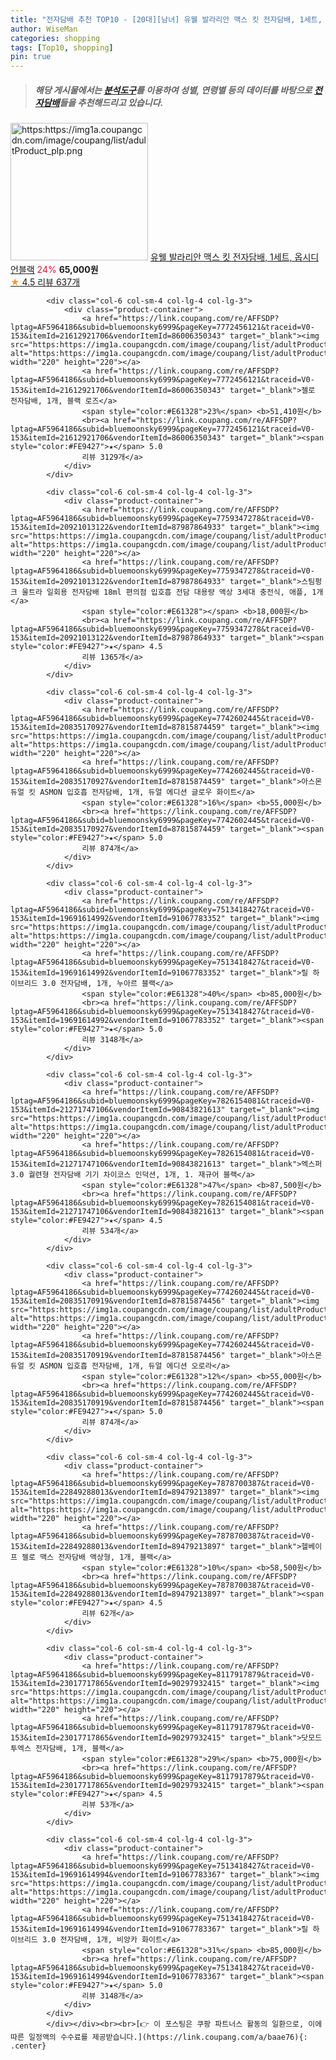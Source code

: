 ```yaml
---
title: "전자담배 추천 TOP10 - [20대][남녀] 유웰 발라리안 맥스 킷 전자담배, 1세트, 옵시디언블랙"
author: WiseMan
categories: shopping
tags: [Top10, shopping]
pin: true
---
```


> ##### 해당 게시물에서는 [**분석도구**](https://itemscout.io/)를 이용하여 **성별**, **연령별** 등의 데이터를 바탕으로 [**전자담배**](https://link.coupang.com/a/baae76)들을 추천해드리고 있습니다.
<div class="container"><div class="row">
            <div class="col-6 col-sm-4 col-lg-4 col-lg-3">
                <div class="product-container">
                    <a href="https://link.coupang.com/re/AFFSDP?lptag=AF5964186&subid=bluemoonsky6999&pageKey=7883860103&traceid=V0-153&itemId=21567233514&vendorItemId=88619126743" target="_blank"><img src="https:https://img1a.coupangcdn.com/image/coupang/list/adultProduct_plp.png" alt="https:https://img1a.coupangcdn.com/image/coupang/list/adultProduct_plp.png" width="220" height="220"></a>
                    <a href="https://link.coupang.com/re/AFFSDP?lptag=AF5964186&subid=bluemoonsky6999&pageKey=7883860103&traceid=V0-153&itemId=21567233514&vendorItemId=88619126743" target="_blank">유웰 발라리안 맥스 킷 전자담배, 1세트, 옵시디언블랙</a>
                    <span style="color:#E61328">24%</span> <b>65,000원</b>
                    <br><a href="https://link.coupang.com/re/AFFSDP?lptag=AF5964186&subid=bluemoonsky6999&pageKey=7883860103&traceid=V0-153&itemId=21567233514&vendorItemId=88619126743" target="_blank"><span style="color:#FE9427">★</span> 4.5
                    리뷰 637개</a>
                </div>
            </div>
            
            <div class="col-6 col-sm-4 col-lg-4 col-lg-3">
                <div class="product-container">
                    <a href="https://link.coupang.com/re/AFFSDP?lptag=AF5964186&subid=bluemoonsky6999&pageKey=7772456121&traceid=V0-153&itemId=21612921706&vendorItemId=86006350343" target="_blank"><img src="https:https://img1a.coupangcdn.com/image/coupang/list/adultProduct_plp.png" alt="https:https://img1a.coupangcdn.com/image/coupang/list/adultProduct_plp.png" width="220" height="220"></a>
                    <a href="https://link.coupang.com/re/AFFSDP?lptag=AF5964186&subid=bluemoonsky6999&pageKey=7772456121&traceid=V0-153&itemId=21612921706&vendorItemId=86006350343" target="_blank">젤로 전자담배, 1개, 블랙 로즈</a>
                    <span style="color:#E61328">23%</span> <b>51,410원</b>
                    <br><a href="https://link.coupang.com/re/AFFSDP?lptag=AF5964186&subid=bluemoonsky6999&pageKey=7772456121&traceid=V0-153&itemId=21612921706&vendorItemId=86006350343" target="_blank"><span style="color:#FE9427">★</span> 5.0
                    리뷰 3129개</a>
                </div>
            </div>
            
            <div class="col-6 col-sm-4 col-lg-4 col-lg-3">
                <div class="product-container">
                    <a href="https://link.coupang.com/re/AFFSDP?lptag=AF5964186&subid=bluemoonsky6999&pageKey=7759347278&traceid=V0-153&itemId=20921013122&vendorItemId=87987864933" target="_blank"><img src="https:https://img1a.coupangcdn.com/image/coupang/list/adultProduct_plp.png" alt="https:https://img1a.coupangcdn.com/image/coupang/list/adultProduct_plp.png" width="220" height="220"></a>
                    <a href="https://link.coupang.com/re/AFFSDP?lptag=AF5964186&subid=bluemoonsky6999&pageKey=7759347278&traceid=V0-153&itemId=20921013122&vendorItemId=87987864933" target="_blank">스팀펑크 울트라 일회용 전자담배 18ml 편의점 입호흡 전담 대용량 액상 3세대 충전식, 애플, 1개</a>
                    <span style="color:#E61328"></span> <b>18,000원</b>
                    <br><a href="https://link.coupang.com/re/AFFSDP?lptag=AF5964186&subid=bluemoonsky6999&pageKey=7759347278&traceid=V0-153&itemId=20921013122&vendorItemId=87987864933" target="_blank"><span style="color:#FE9427">★</span> 4.5
                    리뷰 1365개</a>
                </div>
            </div>
            
            <div class="col-6 col-sm-4 col-lg-4 col-lg-3">
                <div class="product-container">
                    <a href="https://link.coupang.com/re/AFFSDP?lptag=AF5964186&subid=bluemoonsky6999&pageKey=7742602445&traceid=V0-153&itemId=20835170927&vendorItemId=87815874459" target="_blank"><img src="https:https://img1a.coupangcdn.com/image/coupang/list/adultProduct_plp.png" alt="https:https://img1a.coupangcdn.com/image/coupang/list/adultProduct_plp.png" width="220" height="220"></a>
                    <a href="https://link.coupang.com/re/AFFSDP?lptag=AF5964186&subid=bluemoonsky6999&pageKey=7742602445&traceid=V0-153&itemId=20835170927&vendorItemId=87815874459" target="_blank">아스몬 듀얼 킷 ASMON 입호흡 전자담배, 1개, 듀얼 에디션 글로우 화이트</a>
                    <span style="color:#E61328">16%</span> <b>55,000원</b>
                    <br><a href="https://link.coupang.com/re/AFFSDP?lptag=AF5964186&subid=bluemoonsky6999&pageKey=7742602445&traceid=V0-153&itemId=20835170927&vendorItemId=87815874459" target="_blank"><span style="color:#FE9427">★</span> 5.0
                    리뷰 874개</a>
                </div>
            </div>
            
            <div class="col-6 col-sm-4 col-lg-4 col-lg-3">
                <div class="product-container">
                    <a href="https://link.coupang.com/re/AFFSDP?lptag=AF5964186&subid=bluemoonsky6999&pageKey=7513418427&traceid=V0-153&itemId=19691614992&vendorItemId=91067783352" target="_blank"><img src="https:https://img1a.coupangcdn.com/image/coupang/list/adultProduct_plp.png" alt="https:https://img1a.coupangcdn.com/image/coupang/list/adultProduct_plp.png" width="220" height="220"></a>
                    <a href="https://link.coupang.com/re/AFFSDP?lptag=AF5964186&subid=bluemoonsky6999&pageKey=7513418427&traceid=V0-153&itemId=19691614992&vendorItemId=91067783352" target="_blank">릴 하이브리드 3.0 전자담배, 1개, 누아르 블랙</a>
                    <span style="color:#E61328">40%</span> <b>85,000원</b>
                    <br><a href="https://link.coupang.com/re/AFFSDP?lptag=AF5964186&subid=bluemoonsky6999&pageKey=7513418427&traceid=V0-153&itemId=19691614992&vendorItemId=91067783352" target="_blank"><span style="color:#FE9427">★</span> 5.0
                    리뷰 3148개</a>
                </div>
            </div>
            
            <div class="col-6 col-sm-4 col-lg-4 col-lg-3">
                <div class="product-container">
                    <a href="https://link.coupang.com/re/AFFSDP?lptag=AF5964186&subid=bluemoonsky6999&pageKey=7826154081&traceid=V0-153&itemId=21271747106&vendorItemId=90843821613" target="_blank"><img src="https:https://img1a.coupangcdn.com/image/coupang/list/adultProduct_plp.png" alt="https:https://img1a.coupangcdn.com/image/coupang/list/adultProduct_plp.png" width="220" height="220"></a>
                    <a href="https://link.coupang.com/re/AFFSDP?lptag=AF5964186&subid=bluemoonsky6999&pageKey=7826154081&traceid=V0-153&itemId=21271747106&vendorItemId=90843821613" target="_blank">엑스퍼 3.0 궐련형 전자담배 기기 차이코스 인덕션, 1개, 1. 재규어 블랙</a>
                    <span style="color:#E61328">47%</span> <b>87,500원</b>
                    <br><a href="https://link.coupang.com/re/AFFSDP?lptag=AF5964186&subid=bluemoonsky6999&pageKey=7826154081&traceid=V0-153&itemId=21271747106&vendorItemId=90843821613" target="_blank"><span style="color:#FE9427">★</span> 4.5
                    리뷰 534개</a>
                </div>
            </div>
            
            <div class="col-6 col-sm-4 col-lg-4 col-lg-3">
                <div class="product-container">
                    <a href="https://link.coupang.com/re/AFFSDP?lptag=AF5964186&subid=bluemoonsky6999&pageKey=7742602445&traceid=V0-153&itemId=20835170919&vendorItemId=87815874456" target="_blank"><img src="https:https://img1a.coupangcdn.com/image/coupang/list/adultProduct_plp.png" alt="https:https://img1a.coupangcdn.com/image/coupang/list/adultProduct_plp.png" width="220" height="220"></a>
                    <a href="https://link.coupang.com/re/AFFSDP?lptag=AF5964186&subid=bluemoonsky6999&pageKey=7742602445&traceid=V0-153&itemId=20835170919&vendorItemId=87815874456" target="_blank">아스몬 듀얼 킷 ASMON 입호흡 전자담배, 1개, 듀얼 에디션 오로라</a>
                    <span style="color:#E61328">12%</span> <b>55,000원</b>
                    <br><a href="https://link.coupang.com/re/AFFSDP?lptag=AF5964186&subid=bluemoonsky6999&pageKey=7742602445&traceid=V0-153&itemId=20835170919&vendorItemId=87815874456" target="_blank"><span style="color:#FE9427">★</span> 5.0
                    리뷰 874개</a>
                </div>
            </div>
            
            <div class="col-6 col-sm-4 col-lg-4 col-lg-3">
                <div class="product-container">
                    <a href="https://link.coupang.com/re/AFFSDP?lptag=AF5964186&subid=bluemoonsky6999&pageKey=7878700387&traceid=V0-153&itemId=22849288013&vendorItemId=89479213897" target="_blank"><img src="https:https://img1a.coupangcdn.com/image/coupang/list/adultProduct_plp.png" alt="https:https://img1a.coupangcdn.com/image/coupang/list/adultProduct_plp.png" width="220" height="220"></a>
                    <a href="https://link.coupang.com/re/AFFSDP?lptag=AF5964186&subid=bluemoonsky6999&pageKey=7878700387&traceid=V0-153&itemId=22849288013&vendorItemId=89479213897" target="_blank">헬베이프 젤로 맥스 전자담배 액상형, 1개, 블랙</a>
                    <span style="color:#E61328">10%</span> <b>58,500원</b>
                    <br><a href="https://link.coupang.com/re/AFFSDP?lptag=AF5964186&subid=bluemoonsky6999&pageKey=7878700387&traceid=V0-153&itemId=22849288013&vendorItemId=89479213897" target="_blank"><span style="color:#FE9427">★</span> 4.5
                    리뷰 62개</a>
                </div>
            </div>
            
            <div class="col-6 col-sm-4 col-lg-4 col-lg-3">
                <div class="product-container">
                    <a href="https://link.coupang.com/re/AFFSDP?lptag=AF5964186&subid=bluemoonsky6999&pageKey=8117917879&traceid=V0-153&itemId=23017717865&vendorItemId=90297932415" target="_blank"><img src="https:https://img1a.coupangcdn.com/image/coupang/list/adultProduct_plp.png" alt="https:https://img1a.coupangcdn.com/image/coupang/list/adultProduct_plp.png" width="220" height="220"></a>
                    <a href="https://link.coupang.com/re/AFFSDP?lptag=AF5964186&subid=bluemoonsky6999&pageKey=8117917879&traceid=V0-153&itemId=23017717865&vendorItemId=90297932415" target="_blank">닷모드 투엑스 전자담배, 1개, 블랙</a>
                    <span style="color:#E61328">29%</span> <b>75,000원</b>
                    <br><a href="https://link.coupang.com/re/AFFSDP?lptag=AF5964186&subid=bluemoonsky6999&pageKey=8117917879&traceid=V0-153&itemId=23017717865&vendorItemId=90297932415" target="_blank"><span style="color:#FE9427">★</span> 4.5
                    리뷰 53개</a>
                </div>
            </div>
            
            <div class="col-6 col-sm-4 col-lg-4 col-lg-3">
                <div class="product-container">
                    <a href="https://link.coupang.com/re/AFFSDP?lptag=AF5964186&subid=bluemoonsky6999&pageKey=7513418427&traceid=V0-153&itemId=19691614994&vendorItemId=91067783367" target="_blank"><img src="https:https://img1a.coupangcdn.com/image/coupang/list/adultProduct_plp.png" alt="https:https://img1a.coupangcdn.com/image/coupang/list/adultProduct_plp.png" width="220" height="220"></a>
                    <a href="https://link.coupang.com/re/AFFSDP?lptag=AF5964186&subid=bluemoonsky6999&pageKey=7513418427&traceid=V0-153&itemId=19691614994&vendorItemId=91067783367" target="_blank">릴 하이브리드 3.0 전자담배, 1개, 비앙카 화이트</a>
                    <span style="color:#E61328">31%</span> <b>85,000원</b>
                    <br><a href="https://link.coupang.com/re/AFFSDP?lptag=AF5964186&subid=bluemoonsky6999&pageKey=7513418427&traceid=V0-153&itemId=19691614994&vendorItemId=91067783367" target="_blank"><span style="color:#FE9427">★</span> 5.0
                    리뷰 3148개</a>
                </div>
            </div>
            </div></div><br><br>[👉 이 포스팅은 쿠팡 파트너스 활동의 일환으로, 이에 따른 일정액의 수수료를 제공받습니다.](https://link.coupang.com/a/baae76){: .center}